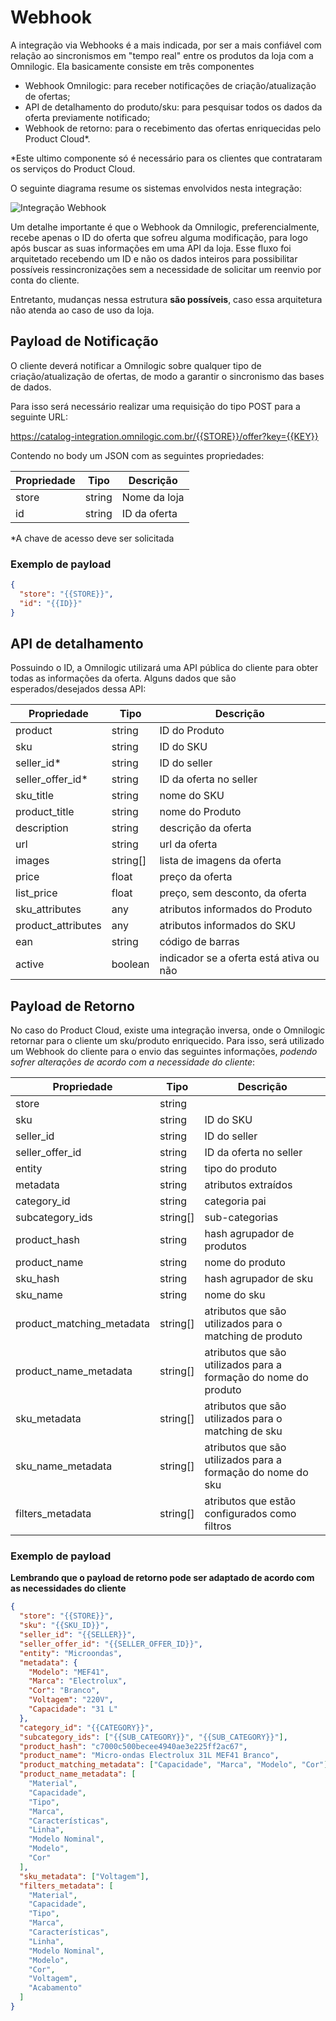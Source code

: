# Webhook

A integração via Webhooks é a mais indicada, por ser a mais confiável com relação ao sincronismos em "tempo real" entre os produtos da loja com a Omnilogic. Ela basicamente consiste em três componentes

- Webhook Omnilogic: para receber notificações de criação/atualização de ofertas;
- API de detalhamento do produto/sku: para pesquisar todos os dados da oferta previamente notificado;
- Webhook de retorno: para o recebimento das ofertas enriquecidas pelo Product Cloud\*.

\*Este ultimo componente só é necessário para os clientes que contrataram os serviços do Product Cloud.

O seguinte diagrama resume os sistemas envolvidos nesta integração:

![Integração Webhook](/integration/integration-webhook.png)

Um detalhe importante é que o Webhook da Omnilogic, preferencialmente, recebe apenas o ID do oferta que sofreu alguma modificação, para logo após buscar as suas informações em uma API da loja. Esse fluxo foi arquitetado recebendo um ID e não os dados inteiros para possibilitar possíveis ressincronizações sem a necessidade de solicitar um reenvio por conta do cliente.

Entretanto, mudanças nessa estrutura **são possíveis**, caso essa arquitetura não atenda ao caso de uso da loja.

## Payload de Notificação

O cliente deverá notificar a Omnilogic sobre qualquer tipo de criação/atualização de ofertas, de modo a garantir o sincronismo das bases de dados.

Para isso será necessário realizar uma requisição do tipo POST para a seguinte URL:

https://catalog-integration.omnilogic.com.br/{{STORE}}/offer?key={{KEY}}

Contendo no body um JSON com as seguintes propriedades:

| Propriedade | Tipo   | Descrição    |
| ----------- | ------ | ------------ |
| store       | string | Nome da loja |
| id          | string | ID da oferta |

\*A chave de acesso deve ser solicitada

### Exemplo de payload

```json
{
  "store": "{{STORE}}",
  "id": "{{ID}}"
}
```

## API de detalhamento

Possuindo o ID, a Omnilogic utilizará uma API pública do cliente para obter todas as informações da oferta. Alguns dados que são esperados/desejados dessa API:

| Propriedade        | Tipo     | Descrição                               |
| ------------------ | -------- | --------------------------------------- |
| product            | string   | ID do Produto                           |
| sku                | string   | ID do SKU                               |
| seller_id\*        | string   | ID do seller                            |
| seller_offer_id\*  | string   | ID da oferta no seller                  |
| sku_title          | string   | nome do SKU                             |
| product_title      | string   | nome do Produto                         |
| description        | string   | descrição da oferta                     |
| url                | string   | url da oferta                           |
| images             | string[] | lista de imagens da oferta              |
| price              | float    | preço da oferta                         |
| list_price         | float    | preço, sem desconto, da oferta          |
| sku_attributes     | any      | atributos informados do Produto         |
| product_attributes | any      | atributos informados do SKU             |
| ean                | string   | código de barras                        |
| active             | boolean  | indicador se a oferta está ativa ou não |

## Payload de Retorno

No caso do Product Cloud, existe uma integração inversa, onde o Omnilogic retornar para o cliente um sku/produto enriquecido. Para isso, será utilizado um Webhook do cliente para o envio das seguintes informações, _podendo sofrer alterações de acordo com a necessidade do cliente_:

| Propriedade               | Tipo     | Descrição                                                       |
| ------------------------- | -------- | --------------------------------------------------------------- |
| store                     | string   |                                                                 |
| sku                       | string   | ID do SKU                                                       |
| seller_id                 | string   | ID do seller                                                    |
| seller_offer_id           | string   | ID da oferta no seller                                          |
| entity                    | string   | tipo do produto                                                 |
| metadata                  | string   | atributos extraídos                                             |
| category_id               | string   | categoria pai                                                   |
| subcategory_ids           | string[] | sub-categorias                                                  |
| product_hash              | string   | hash agrupador de produtos                                      |
| product_name              | string   | nome do produto                                                 |
| sku_hash                  | string   | hash agrupador de sku                                           |
| sku_name                  | string   | nome do sku                                                     |
| product_matching_metadata | string[] | atributos que são utilizados para o matching de produto         |
| product_name_metadata     | string[] | atributos que são utilizados para a formação do nome do produto |
| sku_metadata              | string[] | atributos que são utilizados para o matching de sku             |
| sku_name_metadata         | string[] | atributos que são utilizados para a formação do nome do sku     |
| filters_metadata          | string[] | atributos que estão configurados como filtros                   |

### Exemplo de payload

**Lembrando que o payload de retorno pode ser adaptado de acordo com as necessidades do cliente**

```json
{
  "store": "{{STORE}}",
  "sku": "{{SKU_ID}}",
  "seller_id": "{{SELLER}}",
  "seller_offer_id": "{{SELLER_OFFER_ID}}",
  "entity": "Microondas",
  "metadata": {
    "Modelo": "MEF41",
    "Marca": "Electrolux",
    "Cor": "Branco",
    "Voltagem": "220V",
    "Capacidade": "31 L"
  },
  "category_id": "{{CATEGORY}}",
  "subcategory_ids": ["{{SUB_CATEGORY}}", "{{SUB_CATEGORY}}"],
  "product_hash": "c7000c500becee4940ae3e225ff2ac67",
  "product_name": "Micro-ondas Electrolux 31L MEF41 Branco",
  "product_matching_metadata": ["Capacidade", "Marca", "Modelo", "Cor"],
  "product_name_metadata": [
    "Material",
    "Capacidade",
    "Tipo",
    "Marca",
    "Características",
    "Linha",
    "Modelo Nominal",
    "Modelo",
    "Cor"
  ],
  "sku_metadata": ["Voltagem"],
  "filters_metadata": [
    "Material",
    "Capacidade",
    "Tipo",
    "Marca",
    "Características",
    "Linha",
    "Modelo Nominal",
    "Modelo",
    "Cor",
    "Voltagem",
    "Acabamento"
  ]
}
```
